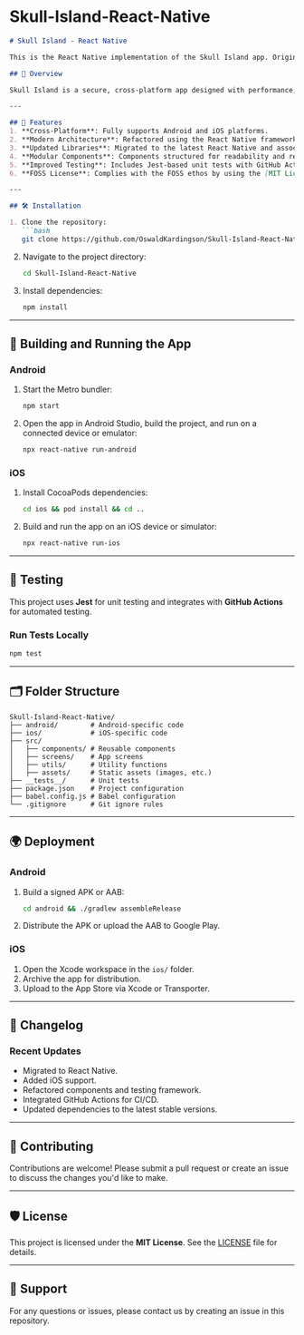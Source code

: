 # Skull-Island-React-Native

```markdown
# Skull Island - React Native

This is the React Native implementation of the Skull Island app. Originally built for Android, this updated version supports both **Android** and **iOS**, following the Free and Open Source Software (FOSS) ethos.

## 📖 Overview

Skull Island is a secure, cross-platform app designed with performance, scalability, and modularity in mind. This new version replaces the older implementation with React Native to allow rapid updates, easier maintenance, and support for iOS and Android out of the box.

---

## 🚀 Features
1. **Cross-Platform**: Fully supports Android and iOS platforms.
2. **Modern Architecture**: Refactored using the React Native framework, ensuring better maintainability and performance.
3. **Updated Libraries**: Migrated to the latest React Native and associated dependencies.
4. **Modular Components**: Components structured for readability and reusability.
5. **Improved Testing**: Includes Jest-based unit tests with GitHub Actions integration.
6. **FOSS License**: Complies with the FOSS ethos by using the [MIT License](LICENSE).

---

## 🛠️ Installation

1. Clone the repository:
   ```bash
   git clone https://github.com/OswaldKardingson/Skull-Island-React-Native.git
   ```
2. Navigate to the project directory:
   ```bash
   cd Skull-Island-React-Native
   ```
3. Install dependencies:
   ```bash
   npm install
   ```

---

## 🔧 Building and Running the App

### Android
1. Start the Metro bundler:
   ```bash
   npm start
   ```
2. Open the app in Android Studio, build the project, and run on a connected device or emulator:
   ```bash
   npx react-native run-android
   ```

### iOS
1. Install CocoaPods dependencies:
   ```bash
   cd ios && pod install && cd ..
   ```
2. Build and run the app on an iOS device or simulator:
   ```bash
   npx react-native run-ios
   ```

---

## 🧪 Testing

This project uses **Jest** for unit testing and integrates with **GitHub Actions** for automated testing. 

### Run Tests Locally
```bash
npm test
```

---

## 🗂️ Folder Structure

```
Skull-Island-React-Native/
├── android/        # Android-specific code
├── ios/            # iOS-specific code
├── src/
│   ├── components/ # Reusable components
│   ├── screens/    # App screens
│   ├── utils/      # Utility functions
│   ├── assets/     # Static assets (images, etc.)
├── __tests__/      # Unit tests
├── package.json    # Project configuration
├── babel.config.js # Babel configuration
└── .gitignore      # Git ignore rules
```

---

## 🌍 Deployment

### Android
1. Build a signed APK or AAB:
   ```bash
   cd android && ./gradlew assembleRelease
   ```
2. Distribute the APK or upload the AAB to Google Play.

### iOS
1. Open the Xcode workspace in the `ios/` folder.
2. Archive the app for distribution.
3. Upload to the App Store via Xcode or Transporter.

---

## 📝 Changelog

### Recent Updates
- Migrated to React Native.
- Added iOS support.
- Refactored components and testing framework.
- Integrated GitHub Actions for CI/CD.
- Updated dependencies to the latest stable versions.

---

## 🤝 Contributing

Contributions are welcome! Please submit a pull request or create an issue to discuss the changes you'd like to make.

---

## 🛡️ License

This project is licensed under the **MIT License**. See the [LICENSE](LICENSE) file for details.

---

## 📧 Support

For any questions or issues, please contact us by creating an issue in this repository.

